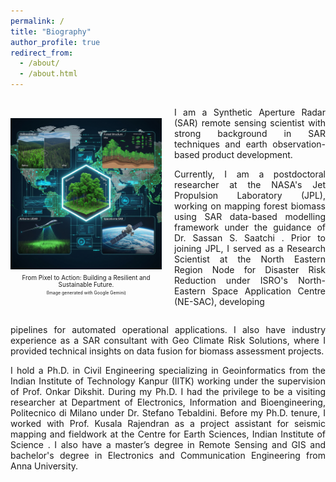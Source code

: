 ```yaml
---
permalink: /
title: "Biography"
author_profile: true
redirect_from: 
  - /about/
  - /about.html
---
```


<div style="display: flex; align-items: center; gap: 20px;">
  <div style="flex: 1;">
    <img src="images/gemini_1.jpg" alt="My Image" style="max-width: 100%; height: auto;">
    <figcaption style="font-size: 0.7em; text-align: center; margin-top: 0.5em;">
      From Pixel to Action: Building a Resilient and Sustainable Future.<br>
    </figcaption>
    <figcaption style="font-size: 0.5em; text-align: center; margin-top: 0.5em;">
      (Image generated with Google Gemini)
    </figcaption>
  </div>
  <div style="flex: 1; text-align: justify;">
    <p>I am a Synthetic Aperture Radar (SAR) remote sensing scientist with strong background in SAR techniques and earth observation-based product development. 
    </p>
    <p>
      Currently, I am a postdoctoral researcher at the NASA's Jet Propulsion Laboratory (JPL), working on mapping forest biomass using SAR data-based modelling framework under the guidance of Dr. Sassan S. Saatchi . Prior to joining JPL, I served as a Research Scientist at the North Eastern Region Node for Disaster Risk Reduction under ISRO's North-Eastern Space Application Centre (NE-SAC), developing 
    </p>
  </div>
</div>

<p style="text-align: justify;">
pipelines for automated operational applications. I also have industry experience as a SAR consultant with Geo Climate Risk Solutions, where I provided technical insights on data fusion for biomass assessment projects.
</p>
<p style="text-align: justify;">
  I hold a Ph.D. in Civil Engineering specializing in Geoinformatics from the Indian Institute of Technology Kanpur (IITK) working under the supervision of Prof. Onkar Dikshit. During my Ph.D. I had the privilege to be a visiting researcher at Department of Electronics, Information and Bioengineering, Politecnico di Milano under Dr. Stefano Tebaldini. Before my Ph.D. tenure, I worked with Prof. Kusala Rajendran as a project assistant for seismic mapping and fieldwork at the Centre for Earth Sciences, Indian Institute of Science . I also have a  master’s degree in Remote Sensing and GIS and bachelor's degree in Electronics and Communication Engineering from Anna University.  
</p>